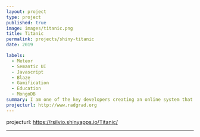 ```yaml
---
layout: project
type: project
published: true
image: images/titanic.png
title: Titanic
permalink: projects/shiny-titanic
date: 2019

labels:
  - Meteor 
  - Semantic UI
  - Javascript
  - Blaze
  - Gamification
  - Education
  - MongoDB
summary: I am one of the key developers creating an online system that combines degree planning, social networking, and gamification to enhance the undergraduate computer science experience academically, socially, and professionally.
projecturl: http://www.radgrad.org
---
```


projecturl: https://rsilvio.shinyapps.io/Titanic/

---

